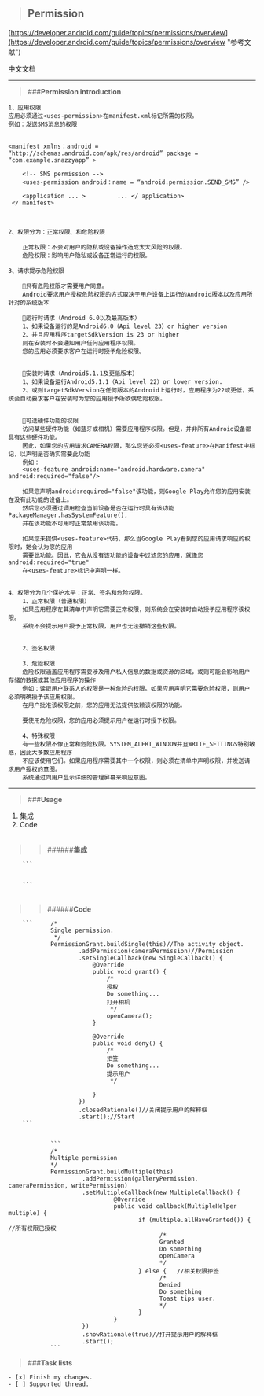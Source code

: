 > ## **Permission**

[https://developer.android.com/guide/topics/permissions/overview](https://developer.android.com/guide/topics/permissions/overview "参考文献")

[中文文档](./README_EN.md)

----------

> ###**Permission introduction**

    1、应用权限
    应用必须通过<uses-permission>在manifest.xml标记所需的权限。
    例如：发送SMS消息的权限


    <manifest xmlns：android = “http://schemas.android.com/apk/res/android” package = “com.example.snazzyapp” >

        <!-- SMS permission -->
        <uses-permission android：name = “android.permission.SEND_SMS” />

        <application ... >         ... </ application>
     </ manifest>



    2、权限分为：正常权限、和危险权限

        正常权限：不会对用户的隐私或设备操作造成太大风险的权限。
        危险权限：影响用户隐私或设备正常运行的权限。

    3、请求提示危险权限

        🔺只有危险权限才需要用户同意。
        Android要求用户授权危险权限的方式取决于用户设备上运行的Android版本以及应用所针对的系统版本

        🔺运行时请求（Android 6.0以及最高版本）
        1、如果设备运行的是Android6.0（Api level 23）or higher version
        2、并且应用程序targetSdkVersion is 23 or higher
        则在安装时不会通知用户任何应用程序权限。
        您的应用必须要求客户在运行时授予危险权限。


        🔺安装时请求（Android5.1.1及更低版本）
        1、如果设备运行Android5.1.1（Api level 22）or lower version.
        2、或则targetSdkVersion在任何版本的Android上运行时，应用程序为22或更低，系统会自动要求客户在安装时为您的应用授予所欲偶危险权限。


        🔺可选硬件功能的权限
        访问某些硬件功能（如蓝牙或相机）需要应用程序权限。但是，并非所有Android设备都具有这些硬件功能。
        因此，如果您的应用请求CAMERA权限，那么您还必须<uses-feature>在Manifest中标记，以声明是否确实需要此功能
        例如：
        <uses-feature android:name="android.hardware.camera" android:required="false"/>

        如果您声明android:required="false"该功能，则Google Play允许您的应用安装在没有此功能的设备上。
        然后您必须通过调用检查当前设备是否在运行时具有该功能PackageManager.hasSystemFeature(),
        并在该功能不可用时正常禁用该功能。

        如果您未提供<uses-feature>代码，那么当Google Play看到您的应用请求响应的权限时，她会认为您的应用
        需要此功能。因此，它会从没有该功能的设备中过滤您的应用，就像您android:required="true"
        在<uses-feature>标记中声明一样。


    4、权限分为几个保护水平：正常、签名和危险权限。
        1、正常权限（普通权限）
        如果应用程序在其清单中声明它需要正常权限，则系统会在安装时自动授予应用程序该权限。
        系统不会提示用户授予正常权限，用户也无法撤销这些权限。


        2、签名权限

        3、危险权限
        危险权限涵盖应用程序需要涉及用户私人信息的数据或资源的区域，或则可能会影响用户存储的数据或其他应用程序的操作
        例如：读取用户联系人的权限是一种危险的权限。如果应用声明它需要危险权限，则用户必须明确授予该应用权限。
        在用户批准该权限之前，您的应用无法提供依赖该权限的功能。

        要使用危险权限，您的应用必须提示用户在运行时授予权限。

        4、特殊权限
        有一些权限不像正常和危险权限。SYSTEM_ALERT_WINDOW并且WRITE_SETTINGS特别敏感，因此大多数应用程序
        不应该使用它们。如果应用程序需要其中一个权限，则必须在清单中声明权限，并发送请求用户授权的意图。
        系统通过向用户显示详细的管理屏幕来响应意图。


----------

> ###**Usage**
1. 集成
2. Code


######

>>######**集成**

		```	
		

		```	
	
######
>>######**Code**

        ```		/*
                Single permission.
                 */
                PermissionGrant.buildSingle(this)//The activity object.
                        .addPermission(cameraPermission)//Permission
                        .setSingleCallback(new SingleCallback() {
                            @Override
                            public void grant() {
                                /*
                                授权
                                Do something...
                                打开相机
                                 */
                                openCamera();
                            }

                            @Override
                            public void deny() {
                                /*
                                拒签
                                Do something...
                                提示用户
                                 */
                               
                            }
                        })
                        .closedRationale()//关闭提示用户的解释框
                        .start();//Start
		```
                

 				```
                /*
                Multiple permission
                */
                PermissionGrant.buildMultiple(this)
                         .addPermission(galleryPermission, cameraPermission, writePermission)
                         .setMultipleCallback(new MultipleCallback() {
                                  @Override
                                  public void callback(MultipleHelper multiple) {
                                         if (multiple.allHaveGranted()) { //所有权限已授权
                                               /*
                                               Granted
                                               Do something
                                               openCamera
                                               */
                                         } else {	//相关权限拒签
                                               /*
                                               Denied
                                               Do something
                                               Toast tips user.
                                               */
                                         }
                                  }
                         })
                         .showRationale(true)//打开提示用户的解释框
                         .start();
        		```

>###**Task lists**

	- [x] Finish my changes.
	- [ ] Supported thread.


